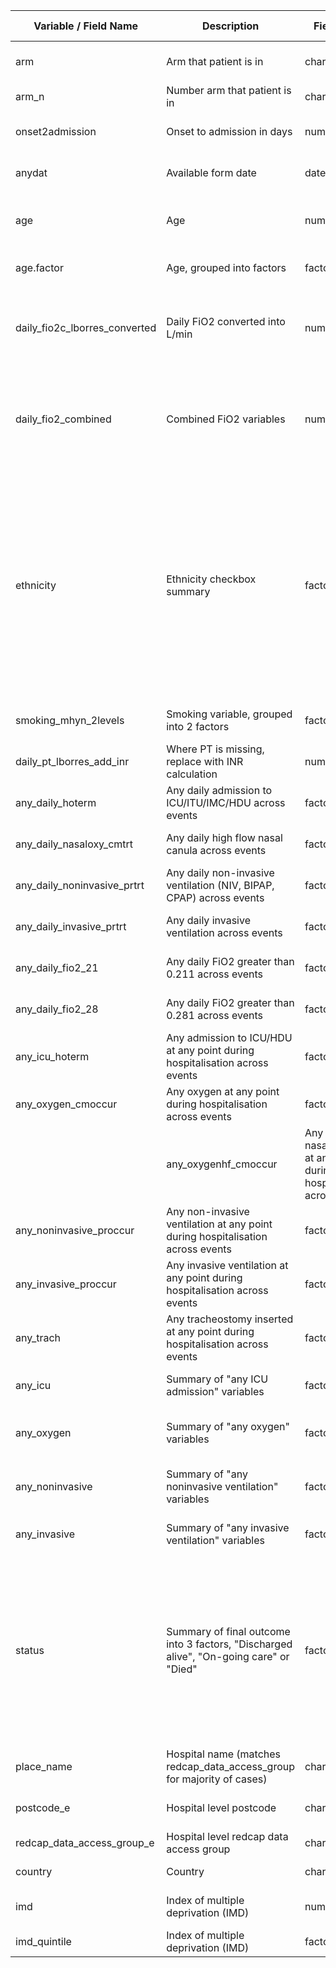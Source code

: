 | Variable / Field Name            | Description                                                                            | Field Type | Field Label               | Choices or Calculations                                                                                                                                                                                                                                                                                                                                                                            |
| -------------------------------- | -------------------------------------------------------------------------------------- | ---------- | ------------------------- | -------------------------------------------------------------------------------------------------------------------------------------------------------------------------------------------------------------------------------------------------------------------------------------------------------------------------------------------------------------------------------------------------- |
| arm                              | Arm that patient is in                                                                 | character  |                           | Arm 1 ; Arm 2 ; Arm 3 \[str\_extract(redcap\_event\_name, "Arm \\\\d")\]                                                                                                                                                                                                                                                                                                                           |
| arm\_n                           | Number arm that patient is in                                                          | character  |                           | 1 ; 2 ; 3 \[str\_extract(arm, "\\\\d")\]                                                                                                                                                                                                                                                                                                                                                           |
| onset2admission                  | Onset to admission in days                                                             | numeric    | Onset to admission (days) |  hostdat - cestdat                                                                                                                                                                                                                                                                                                                                                                                              |
| anydat                           | Available form date                                                                    | date       |                           | Uses date from source in order of precendence: hostdat, daily\_dsstdat, cestdat, dsstdat                                                                                                                                                                                                                                                                                                           |
| age                              | Age                                                                                    | numeric    | Age on admission (years)  | Uses/calculates age in order of precendence: calc\_age, age\_estimateyears, (anydat - agedat)/365                                                                                                                                                                                                                                                                                                  |
| age.factor                       | Age, grouped into factors                                                              | factor     | Age on admission (years)  | <50 ; 50-69 ; 70-79 ; 80+                                                                                                                                                                                                                                                                                                                                                                          |
| daily\_fio2c\_lborres\_converted | Daily FiO2 converted into L/min                                                        | numeric    |                           | If > 15, then value is assumed to be FiO2%, otherwise values converted from x to y: 0 ~ 0 ; <= 2 ~ 0.24 ; <= 3 ~ 0.28 ; <= 4 ~ 0.32 ; <= 5 ~ 0.36 ; <= 6 ~ 0.40 ; <= 10 ~ 0.50 ; <= 15 ~ 0.70                                                                                                                                                                                                      |
| daily\_fio2\_combined            | Combined FiO2 variables                                                                | numeric    |                           | !is.na(daily\_fio2\_lborres) ~ daily\_fio2\_lborres,<br>is.na(daily\_fio2\_lborres) & !is.na(daily\_fio2b\_lborres) ~ daily\_fio2b\_lborres / 100,<br>is.na(daily\_fio2\_lborres) & !is.na(daily\_fio2c\_lborres) ~ daily\_fio2c\_lborres\_converted                                                                                                                                               |
| ethnicity                        | Ethnicity checkbox summary                                                             | factor     | Ethnicity                 | NOTE! If multiple ethnicities have been ticked, only the first (in numerical order of ethnic___X) will be identified in the ethnicity variable. Value will be: ethnic\_\_\_1 == "Checked" ~ "Arab", ethnic\_\_\_2 == "Checked" ~ "Black", ethnic\_\_\_3 == "Checked" ~ "East Asian", ethnic\_\_\_4 == "Checked" ~ "South Asian", ethnic\_\_\_5 == "Checked" ~ "West Asian", ethnic\_\_\_6 == "Checked" ~ "Latin American", ethnic\_\_\_7 == "Checked" ~ "White", ethnic\_\_\_8 == "Checked" ~ "Aboriginal/First Nations", ethnic\_\_\_9 == "Checked" ~ "Other"    |
| smoking\_mhyn\_2levels           | Smoking variable, grouped into 2 factors                                               | factor     | Smoking                   | NO = "Never Smoked" or "Former Smoker" ; YES = "Yes" ; N/K = "N/K"                                                                                                                                                                                                                                                                                                                                 |
| daily\_pt\_lborres\_add\_inr     | Where PT is missing, replace with INR calculation                                      | numeric    | PT                        | If daily\_pt\_lborres is missing, replace with (daily\_inr\_lborres \* 12)                                                                                                                                                                                                                                                                                                                         |
| any\_daily\_hoterm               | Any daily admission to ICU/ITU/IMC/HDU across events                                   | factor     |                           | Any daily\_hoterm == "Yes" across events then "Yes", otherwise "No"                                                                                                                                                                                                                                                                                                                                |
| any\_daily\_nasaloxy\_cmtrt      | Any daily high flow nasal canula across events                                         | factor     |                           | Any daily\_nasaloxy\_cmtrt == "Yes" across events then "Yes", otherwise "No"                                                                                                                                                                                                                                                                                                                       |
| any\_daily\_noninvasive\_prtrt   | Any daily non-invasive ventilation (NIV, BIPAP, CPAP) across events                    | factor     |                           | Any daily\_noninvasive\_prtrt == "Yes" across events then "Yes", otherwise "No"                                                                                                                                                                                                                                                                                                                    |
| any\_daily\_invasive\_prtrt      | Any daily invasive ventilation across events                                           | factor     |                           | Any daily\_invasive\_prtrt == "Yes" across events then "Yes", otherwise "No"                                                                                                                                                                                                                                                                                                                       |
| any\_daily\_fio2\_21             | Any daily FiO2 greater than 0.211 across events                                        | factor     |                           | Any daily\_fio2\_combined > 0.211 across events then "Yes", otherwise "No"                                                                                                                                                                                                                                                                                                                         |
| any\_daily\_fio2\_28             | Any daily FiO2 greater than 0.281 across events                                        | factor     |                           | Any daily\_fio2\_combined > 0.281 across events then "Yes", otherwise "No"                                                                                                                                                                                                                                                                                                                         |
| any\_icu\_hoterm                 | Any admission to ICU/HDU at any point during hospitalisation across events             | factor     |                           | Any icu\_hoterm == "Yes" across events then "Yes", otherwise "No"                                                                                                                                                                                                                                                                                                                                  |
| any\_oxygen\_cmoccur             | Any oxygen at any point during hospitalisation across events                           | factor     |                           | Any oxygen\_cmoccur  == "Yes" across events then "Yes", otherwise "No"    
|                                                                                                                                                                                                                                                                                                                         | any\_oxygenhf\_cmoccur             | Any high flow nasal canula at any point during hospitalisation across events         | factor     |                           | Any oxygen\_cmoccur  == "Yes" across events then "Yes", otherwise "No"                                                                                                                                                                                                                                                                                                                             |
| any\_noninvasive\_proccur        | Any non-invasive ventilation at any point during hospitalisation across events         | factor     |                           | Any noninvasive\_proccur == "Yes" across events then "Yes", otherwise "No"                                                                                                                                                                                                                                                                                                                         |
| any\_invasive\_proccur           | Any invasive ventilation at any point during hospitalisation across events             | factor     |                           | Any icu\_hoterm == "Yes" across events then "Yes", otherwise "No"                                                                                                                                                                                                                                                                                                                                  |
| any\_trach                       | Any tracheostomy inserted at any point during hospitalisation across events            | factor     |                           | Any daily\_trach\_prperf == "Yes" across events then "Yes", otherwise "No"                                                                                                                                                                                                                                                                                                                         |
| any\_icu                         | Summary of "any ICU admission" variables                                               | factor     |                           | Any any\_daily\_hoterm OR any\_icu\_hoterm == "Yes" then "Yes", otherwise "No"                                                                                                                                                                                                                                                                                                                     |
| any\_oxygen                      | Summary of "any oxygen" variables                                                      | factor     |                           | Any any\_daily\_nasaloxy\_cmtrt OR any\_oxygen\_cmoccur OR any\_daily\_fio2\_21 == "Yes" then "Yes", otherwise "No"                                                                                                                                                                                                                                                                                |
| any\_noninvasive                 | Summary of "any noninvasive ventilation" variables                                     | factor     |                           | Any any\_daily\_noninvasive\_prtrt OR any\_noninvasive\_proccur == "Yes" then "Yes", otherwise "No"                                                                                                                                                                                                                                                                                                |
| any\_invasive                    | Summary of "any invasive ventilation" variables                                        | factor     |                           | Any any\_daily\_invasive\_prtrt OR any\_invasive\_proccur == "Yes" then "Yes", otherwise "No"                                                                                                                                                                                                                                                                                                      |
| status                           | Summary of final outcome into 3 factors, "Discharged alive", "On-going care" or "Died" | factor     |                           | any(dsterm == "Discharged alive") ~ "Discharged alive", any(dsterm == "Hospitalization") ~ "On-going care", any(dsterm == "Transfer to other facility") ~ "On-going care", any(dsterm == "Death") ~ "Died", any(dsterm == "Palliative discharge") ~ "Died", any(dsterm == "Unknown") ~ NA\_character\_, all(is.na(dsterm)) & any(grepl("Discharge/Death", redcap\_event\_name)) ~ "On-going care") |
| place_name                 | Hospital name (matches redcap_data_access_group for majority of cases) | character |   | Taken from full NHS hospital list across Scotland and linked by dag_id |
| postcode_e                 | Hospital level postcode                                                | character |   | Taken from full NHS hospital list across Scotland and linked by dag_id |
| redcap_data_access_group_e | Hospital level redcap data access group                                | character |   |                                                                        |
| country                    | Country                                                                | character |   | Deduced from hospital level postcode                                   |
| imd                              | Index of multiple deprivation (IMD)                                                    | numeric    |                           | IMD produced from postcode lookup (look at 03\_prep.R for more further information)                                                                                                                                                                                                                                                                                                                |
| imd\_quintile                    | Index of multiple deprivation (IMD)                                                    | factor     |                           | IMD grouped into 5 levels based on deprivation, 1 ; 2 ; 3 ; 4 ; 5.                                                                                                                                                                                                                                                                                                                                 |